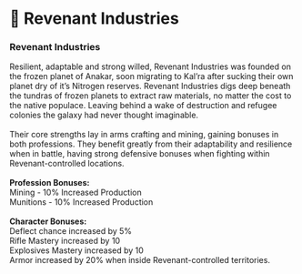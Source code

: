 # 💼 Revenant Industries

### **Revenant Industries**

Resilient, adaptable and strong willed, Revenant Industries was founded on the frozen planet of Anakar, soon migrating to Kal’ra after sucking their own planet dry of it’s Nitrogen reserves. Revenant Industries digs deep beneath the tundras of frozen planets to extract raw materials, no matter the cost to the native populace. Leaving behind a wake of destruction and refugee colonies the galaxy had never thought imaginable.\
\
Their core strengths lay in arms crafting and mining, gaining bonuses in both professions. They benefit greatly from their adaptability and resilience when in battle, having strong defensive bonuses when fighting within Revenant-controlled locations.\
\
**Profession Bonuses:** \
Mining - 10% Increased Production \
Munitions - 10% Increased Production\
\
**Character Bonuses:** \
Deflect chance increased by 5% \
Rifle Mastery increased by 10 \
Explosives Mastery increased by 10 \
Armor increased by 20% when inside Revenant-controlled territories.
